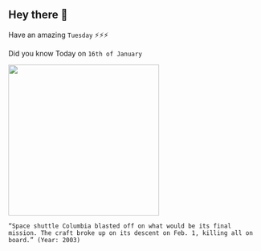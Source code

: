 ## Hey there 👋
Have an amazing `Tuesday` ⚡⚡⚡

Did you know Today on `16th of January`
 
 [<img src="https://upload.wikimedia.org/wikipedia/commons/thumb/8/8a/Close-up_STS-107_Launch_-_GPN-2003-00080.jpg/1280px-Close-up_STS-107_Launch_-_GPN-2003-00080.jpg" width="300" />](https://en.wikipedia.org/wiki/Space_Shuttle_Columbia_disaster#:~:text=launched%20on%20January%2016,%202003) 
 ```
“Space shuttle Columbia blasted off on what would be its final mission. The craft broke up on its descent on Feb. 1, killing all on board.” (Year: 2003)
```
